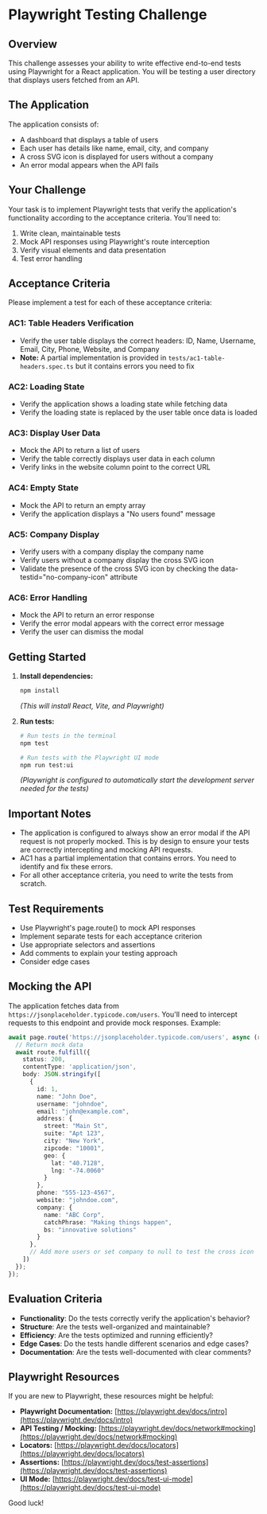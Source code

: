 # Playwright Testing Challenge

## Overview

This challenge assesses your ability to write effective end-to-end tests using Playwright for a React application. You will be testing a user directory that displays users fetched from an API.

## The Application

The application consists of:
- A dashboard that displays a table of users
- Each user has details like name, email, city, and company
- A cross SVG icon is displayed for users without a company
- An error modal appears when the API fails

## Your Challenge

Your task is to implement Playwright tests that verify the application's functionality according to the acceptance criteria. You'll need to:

1. Write clean, maintainable tests
2. Mock API responses using Playwright's route interception
3. Verify visual elements and data presentation
4. Test error handling

## Acceptance Criteria

Please implement a test for each of these acceptance criteria:

### AC1: Table Headers Verification
- Verify the user table displays the correct headers: ID, Name, Username, Email, City, Phone, Website, and Company
- **Note:** A partial implementation is provided in `tests/ac1-table-headers.spec.ts` but it contains errors you need to fix

### AC2: Loading State
- Verify the application shows a loading state while fetching data
- Verify the loading state is replaced by the user table once data is loaded

### AC3: Display User Data
- Mock the API to return a list of users
- Verify the table correctly displays user data in each column
- Verify links in the website column point to the correct URL

### AC4: Empty State
- Mock the API to return an empty array
- Verify the application displays a "No users found" message

### AC5: Company Display
- Verify users with a company display the company name
- Verify users without a company display the cross SVG icon
- Validate the presence of the cross SVG icon by checking the data-testid="no-company-icon" attribute

### AC6: Error Handling
- Mock the API to return an error response
- Verify the error modal appears with the correct error message
- Verify the user can dismiss the modal

## Getting Started

1.  **Install dependencies:**
    ```bash
    npm install
    ```
    *(This will install React, Vite, and Playwright)*

2.  **Run tests:**
    ```bash
    # Run tests in the terminal
    npm test

    # Run tests with the Playwright UI mode
    npm run test:ui
    ```
    *(Playwright is configured to automatically start the development server needed for the tests)*

## Important Notes

- The application is configured to always show an error modal if the API request is not properly mocked. This is by design to ensure your tests are correctly intercepting and mocking API requests.
- AC1 has a partial implementation that contains errors. You need to identify and fix these errors.
- For all other acceptance criteria, you need to write the tests from scratch.

## Test Requirements

- Use Playwright's page.route() to mock API responses
- Implement separate tests for each acceptance criterion
- Use appropriate selectors and assertions
- Add comments to explain your testing approach
- Consider edge cases

## Mocking the API

The application fetches data from `https://jsonplaceholder.typicode.com/users`. You'll need to intercept requests to this endpoint and provide mock responses. Example:

```typescript
await page.route('https://jsonplaceholder.typicode.com/users', async (route) => {
  // Return mock data
  await route.fulfill({
    status: 200,
    contentType: 'application/json',
    body: JSON.stringify([
      {
        id: 1,
        name: "John Doe",
        username: "johndoe",
        email: "john@example.com",
        address: {
          street: "Main St",
          suite: "Apt 123",
          city: "New York",
          zipcode: "10001",
          geo: {
            lat: "40.7128",
            lng: "-74.0060"
          }
        },
        phone: "555-123-4567",
        website: "johndoe.com",
        company: {
          name: "ABC Corp",
          catchPhrase: "Making things happen",
          bs: "innovative solutions"
        }
      },
      // Add more users or set company to null to test the cross icon
    ])
  });
});
```

## Evaluation Criteria

- **Functionality**: Do the tests correctly verify the application's behavior?
- **Structure**: Are the tests well-organized and maintainable?
- **Efficiency**: Are the tests optimized and running efficiently?
- **Edge Cases**: Do the tests handle different scenarios and edge cases?
- **Documentation**: Are the tests well-documented with clear comments?

## Playwright Resources

If you are new to Playwright, these resources might be helpful:

-   **Playwright Documentation:** [https://playwright.dev/docs/intro](https://playwright.dev/docs/intro)
-   **API Testing / Mocking:** [https://playwright.dev/docs/network#mocking](https://playwright.dev/docs/network#mocking)
-   **Locators:** [https://playwright.dev/docs/locators](https://playwright.dev/docs/locators)
-   **Assertions:** [https://playwright.dev/docs/test-assertions](https://playwright.dev/docs/test-assertions)
-   **UI Mode:** [https://playwright.dev/docs/test-ui-mode](https://playwright.dev/docs/test-ui-mode)

Good luck! 